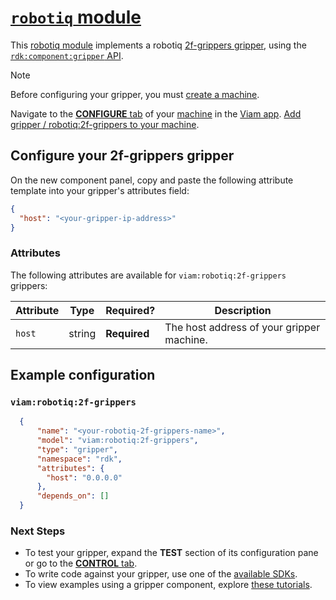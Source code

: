 # [`robotiq` module](https://github.com/viam-modules/robotiq)

This [robotiq module](https://app.viam.com/module/viam/robotiq) implements a robotiq [2f-grippers gripper](https://robotiq.com/products/adaptive-grippers#Two-Finger-Gripper), using the [`rdk:component:gripper` API](https://docs.viam.com/appendix/apis/components/gripper/).

> [!NOTE]
> Before configuring your gripper, you must [create a machine](https://docs.viam.com/cloud/machines/#add-a-new-machine).

Navigate to the [**CONFIGURE** tab](https://docs.viam.com/configure/) of your [machine](https://docs.viam.com/fleet/machines/) in the [Viam app](https://app.viam.com/).
[Add gripper / robotiq:2f-grippers to your machine](https://docs.viam.com/configure/#components).

## Configure your 2f-grippers gripper

On the new component panel, copy and paste the following attribute template into your gripper's attributes field:

```json
{
  "host": "<your-gripper-ip-address>"
}
```

### Attributes

The following attributes are available for `viam:robotiq:2f-grippers` grippers:

| Attribute | Type | Required? | Description |
| --------- | ---- | --------- | ----------  |
| `host` | string | **Required** | The host address of your gripper machine. |

## Example configuration

### `viam:robotiq:2f-grippers`
```json
  {
      "name": "<your-robotiq-2f-grippers-name>",
      "model": "viam:robotiq:2f-grippers",
      "type": "gripper",
      "namespace": "rdk",
      "attributes": {
        "host": "0.0.0.0"
      },
      "depends_on": []
  }
```

### Next Steps
- To test your gripper, expand the **TEST** section of its configuration pane or go to the [**CONTROL** tab](https://docs.viam.com/fleet/control/).
- To write code against your gripper, use one of the [available SDKs](https://docs.viam.com/sdks/).
- To view examples using a gripper component, explore [these tutorials](https://docs.viam.com/tutorials/).
